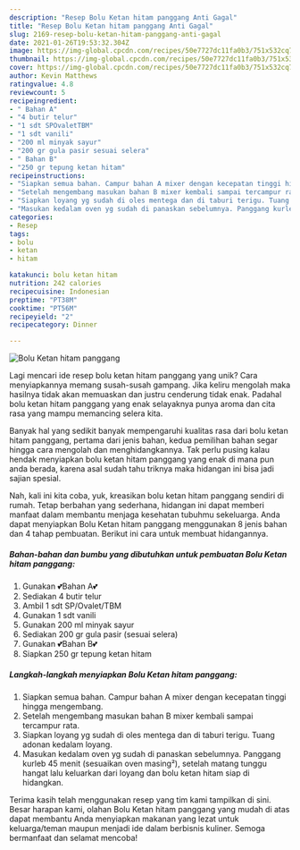 ```yaml
---
description: "Resep Bolu Ketan hitam panggang Anti Gagal"
title: "Resep Bolu Ketan hitam panggang Anti Gagal"
slug: 2169-resep-bolu-ketan-hitam-panggang-anti-gagal
date: 2021-01-26T19:53:32.304Z
image: https://img-global.cpcdn.com/recipes/50e7727dc11fa0b3/751x532cq70/bolu-ketan-hitam-panggang-foto-resep-utama.jpg
thumbnail: https://img-global.cpcdn.com/recipes/50e7727dc11fa0b3/751x532cq70/bolu-ketan-hitam-panggang-foto-resep-utama.jpg
cover: https://img-global.cpcdn.com/recipes/50e7727dc11fa0b3/751x532cq70/bolu-ketan-hitam-panggang-foto-resep-utama.jpg
author: Kevin Matthews
ratingvalue: 4.8
reviewcount: 5
recipeingredient:
- " Bahan A"
- "4 butir telur"
- "1 sdt SPOvaletTBM"
- "1 sdt vanili"
- "200 ml minyak sayur"
- "200 gr gula pasir sesuai selera"
- " Bahan B"
- "250 gr tepung ketan hitam"
recipeinstructions:
- "Siapkan semua bahan. Campur bahan A mixer dengan kecepatan tinggi hingga mengembang."
- "Setelah mengembang masukan bahan B mixer kembali sampai tercampur rata."
- "Siapkan loyang yg sudah di oles mentega dan di taburi terigu. Tuang adonan kedalam loyang."
- "Masukan kedalam oven yg sudah di panaskan sebelumnya. Panggang kurleb 45 menit (sesuaikan oven masing²), setelah matang tunggu hangat lalu keluarkan dari loyang dan bolu ketan hitam siap di hidangkan."
categories:
- Resep
tags:
- bolu
- ketan
- hitam

katakunci: bolu ketan hitam 
nutrition: 242 calories
recipecuisine: Indonesian
preptime: "PT38M"
cooktime: "PT56M"
recipeyield: "2"
recipecategory: Dinner

---
```



![Bolu Ketan hitam panggang](https://img-global.cpcdn.com/recipes/50e7727dc11fa0b3/751x532cq70/bolu-ketan-hitam-panggang-foto-resep-utama.jpg)

Lagi mencari ide resep bolu ketan hitam panggang yang unik? Cara menyiapkannya memang susah-susah gampang. Jika keliru mengolah maka hasilnya tidak akan memuaskan dan justru cenderung tidak enak. Padahal bolu ketan hitam panggang yang enak selayaknya punya aroma dan cita rasa yang mampu memancing selera kita.



Banyak hal yang sedikit banyak mempengaruhi kualitas rasa dari bolu ketan hitam panggang, pertama dari jenis bahan, kedua pemilihan bahan segar hingga cara mengolah dan menghidangkannya. Tak perlu pusing kalau hendak menyiapkan bolu ketan hitam panggang yang enak di mana pun anda berada, karena asal sudah tahu triknya maka hidangan ini bisa jadi sajian spesial.


Nah, kali ini kita coba, yuk, kreasikan bolu ketan hitam panggang sendiri di rumah. Tetap berbahan yang sederhana, hidangan ini dapat memberi manfaat dalam membantu menjaga kesehatan tubuhmu sekeluarga. Anda dapat menyiapkan Bolu Ketan hitam panggang menggunakan 8 jenis bahan dan 4 tahap pembuatan. Berikut ini cara untuk membuat hidangannya.

<!--inarticleads1-->

##### Bahan-bahan dan bumbu yang dibutuhkan untuk pembuatan Bolu Ketan hitam panggang:

1. Gunakan  💕Bahan A💕
1. Sediakan 4 butir telur
1. Ambil 1 sdt SP/Ovalet/TBM
1. Gunakan 1 sdt vanili
1. Gunakan 200 ml minyak sayur
1. Sediakan 200 gr gula pasir (sesuai selera)
1. Gunakan  💕Bahan B💕
1. Siapkan 250 gr tepung ketan hitam




<!--inarticleads2-->

##### Langkah-langkah menyiapkan Bolu Ketan hitam panggang:

1. Siapkan semua bahan. Campur bahan A mixer dengan kecepatan tinggi hingga mengembang.
1. Setelah mengembang masukan bahan B mixer kembali sampai tercampur rata.
1. Siapkan loyang yg sudah di oles mentega dan di taburi terigu. Tuang adonan kedalam loyang.
1. Masukan kedalam oven yg sudah di panaskan sebelumnya. Panggang kurleb 45 menit (sesuaikan oven masing²), setelah matang tunggu hangat lalu keluarkan dari loyang dan bolu ketan hitam siap di hidangkan.




Terima kasih telah menggunakan resep yang tim kami tampilkan di sini. Besar harapan kami, olahan Bolu Ketan hitam panggang yang mudah di atas dapat membantu Anda menyiapkan makanan yang lezat untuk keluarga/teman maupun menjadi ide dalam berbisnis kuliner. Semoga bermanfaat dan selamat mencoba!
